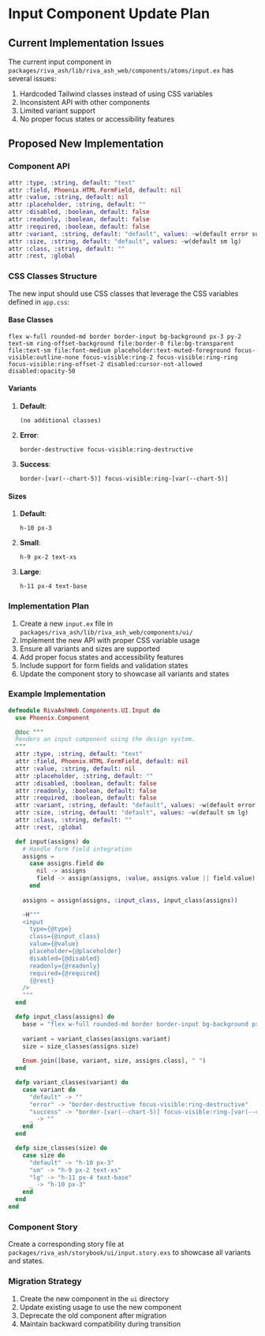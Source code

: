 # Input Component Update Plan

## Current Implementation Issues

The current input component in `packages/riva_ash/lib/riva_ash_web/components/atoms/input.ex` has several issues:

1. Hardcoded Tailwind classes instead of using CSS variables
2. Inconsistent API with other components
3. Limited variant support
4. No proper focus states or accessibility features

## Proposed New Implementation

### Component API

```elixir
attr :type, :string, default: "text"
attr :field, Phoenix.HTML.FormField, default: nil
attr :value, :string, default: nil
attr :placeholder, :string, default: ""
attr :disabled, :boolean, default: false
attr :readonly, :boolean, default: false
attr :required, :boolean, default: false
attr :variant, :string, default: "default", values: ~w(default error success)
attr :size, :string, default: "default", values: ~w(default sm lg)
attr :class, :string, default: ""
attr :rest, :global
```

### CSS Classes Structure

The new input should use CSS classes that leverage the CSS variables defined in `app.css`:

#### Base Classes
```
flex w-full rounded-md border border-input bg-background px-3 py-2 text-sm ring-offset-background file:border-0 file:bg-transparent file:text-sm file:font-medium placeholder:text-muted-foreground focus-visible:outline-none focus-visible:ring-2 focus-visible:ring-ring focus-visible:ring-offset-2 disabled:cursor-not-allowed disabled:opacity-50
```

#### Variants

1. **Default**:
   ```
   (no additional classes)
   ```

2. **Error**:
   ```
   border-destructive focus-visible:ring-destructive
   ```

3. **Success**:
   ```
   border-[var(--chart-5)] focus-visible:ring-[var(--chart-5)]
   ```

#### Sizes

1. **Default**:
   ```
   h-10 px-3
   ```

2. **Small**:
   ```
   h-9 px-2 text-xs
   ```

3. **Large**:
   ```
   h-11 px-4 text-base
   ```

### Implementation Plan

1. Create a new `input.ex` file in `packages/riva_ash/lib/riva_ash_web/components/ui/`
2. Implement the new API with proper CSS variable usage
3. Ensure all variants and sizes are supported
4. Add proper focus states and accessibility features
5. Include support for form fields and validation states
6. Update the component story to showcase all variants and states

### Example Implementation

```elixir
defmodule RivaAshWeb.Components.UI.Input do
  use Phoenix.Component

  @doc """
  Renders an input component using the design system.
  """
  attr :type, :string, default: "text"
  attr :field, Phoenix.HTML.FormField, default: nil
  attr :value, :string, default: nil
  attr :placeholder, :string, default: ""
  attr :disabled, :boolean, default: false
  attr :readonly, :boolean, default: false
  attr :required, :boolean, default: false
  attr :variant, :string, default: "default", values: ~w(default error success)
  attr :size, :string, default: "default", values: ~w(default sm lg)
  attr :class, :string, default: ""
  attr :rest, :global

  def input(assigns) do
    # Handle form field integration
    assigns = 
      case assigns.field do
        nil -> assigns
        field -> assign(assigns, :value, assigns.value || field.value)
      end
    
    assigns = assign(assigns, :input_class, input_class(assigns))

    ~H"""
    <input
      type={@type}
      class={@input_class}
      value={@value}
      placeholder={@placeholder}
      disabled={@disabled}
      readonly={@readonly}
      required={@required}
      {@rest}
    />
    """
  end

  defp input_class(assigns) do
    base = "flex w-full rounded-md border border-input bg-background px-3 py-2 text-sm ring-offset-background file:border-0 file:bg-transparent file:text-sm file:font-medium placeholder:text-muted-foreground focus-visible:outline-none focus-visible:ring-2 focus-visible:ring-ring focus-visible:ring-offset-2 disabled:cursor-not-allowed disabled:opacity-50"
    
    variant = variant_classes(assigns.variant)
    size = size_classes(assigns.size)
    
    Enum.join([base, variant, size, assigns.class], " ")
  end

  defp variant_classes(variant) do
    case variant do
      "default" -> ""
      "error" -> "border-destructive focus-visible:ring-destructive"
      "success" -> "border-[var(--chart-5)] focus-visible:ring-[var(--chart-5)]"
      _ -> ""
    end
  end

  defp size_classes(size) do
    case size do
      "default" -> "h-10 px-3"
      "sm" -> "h-9 px-2 text-xs"
      "lg" -> "h-11 px-4 text-base"
      _ -> "h-10 px-3"
    end
  end
end
```

### Component Story

Create a corresponding story file at `packages/riva_ash/storybook/ui/input.story.exs` to showcase all variants and states.

### Migration Strategy

1. Create the new component in the `ui` directory
2. Update existing usage to use the new component
3. Deprecate the old component after migration
4. Maintain backward compatibility during transition